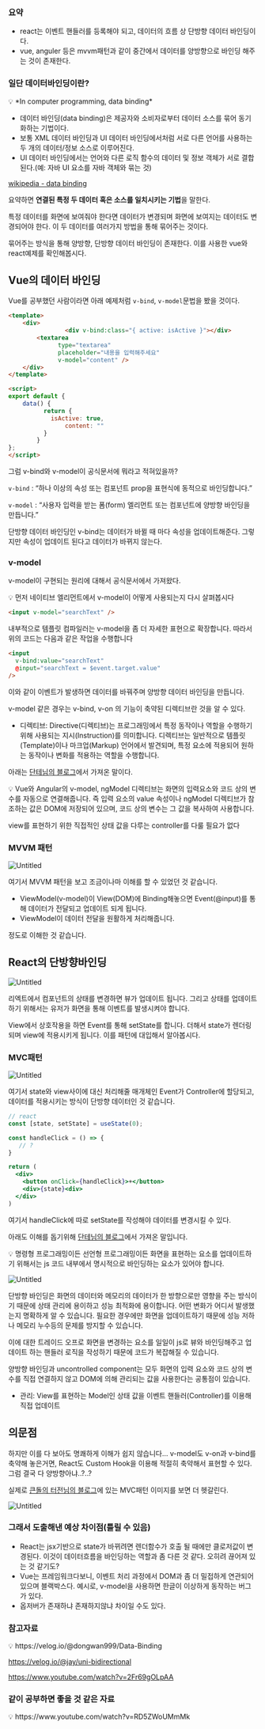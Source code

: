 ### 요약

- react는 이벤트 핸들러를 등록해야 되고, 데이터의 흐름 상 단방향 데이터 바인딩이다.
- vue, anguler 등은 mvvm패턴과 같이 중간에서 데이터를 양방향으로 바인딩 해주는 것이 존재한다.

### 일단 데이터바인딩이란?

<aside>
💡 *In computer programming, data binding*

- 데이터 바인딩(data binding)은 제공자와 소비자로부터 데이터 소스를 묶어 동기화하는 기법이다.
- 보통 XML 데이터 바인딩과 UI 데이터 바인딩에서처럼 서로 다른 언어를 사용하는 두 개의 데이터/정보 소스로 이루어진다.
- UI 데이터 바인딩에서는 언어와 다른 로직 함수의 데이터 및 정보 객체가 서로 결합된다.(예: 자바 UI 요소를 자바 객체와 묶는 것)

[wikipedia - data binding](https://ko.wikipedia.org/wiki/%EB%8D%B0%EC%9D%B4%ED%84%B0_%EB%B0%94%EC%9D%B8%EB%94%A9)

</aside>

요약하면 **연결된 특정 두 데이터 혹은 소스를 일치시키는 기법**을 말한다. 

특정 데이터를 화면에 보여줘야 한다면 데이터가 변경되며 화면에 보여지는 데이터도 변경되어야 한다. 이 두 데이터를 여러가지 방법을 통해 묶어주는 것이다. 

묶어주는 방식을 통해 양방향, 단방향 데이터 바인딩이 존재한다. 이를 사용한 vue와 react예제를 확인해봅시다.

## Vue의 데이터 바인딩

Vue를 공부했던 사람이라면 아래 예제처럼 `v-bind`, `v-model`문법을 봤을 것이다.

```html
<template>
    <div>
				<div v-bind:class="{ active: isActive }"></div>
        <textarea
	          type="textarea"
	          placeholder="내용을 입력해주세요"
	          v-model="content" />
    </div>
</template>

<script>
export default {
    data() {
		  return {
		    isActive: true,
				content: ""
		  }
		}
};
</script>
```

그럼 v-bind와 v-model이 공식문서에 뭐라고 적혀있을까?

`v-bind` : “하나 이상의 속성 또는 컴포넌트 prop을 표현식에 동적으로 바인딩합니다.”

`v-model` : “사용자 입력을 받는 폼(form) 엘리먼트 또는 컴포넌트에 양방향 바인딩을 만듭니다.”

단방향 데이터 바인딩인 v-bind는 데이터가 바뀔 때 마다 속성을 업데이트해준다. 그렇지만 속성이 업데이트 된다고 데이터가 바뀌지 않는다.

### v-model

v-model이 구현되는 원리에 대해서 공식문서에서 가져왔다.

<aside>
💡 먼저 네이티브 엘리먼트에서 v-model이 어떻게 사용되는지 다시 살펴봅시다

```html
<input v-model="searchText" />
```

내부적으로 템플릿 컴파일러는 v-model을 좀 더 자세한 표현으로 확장합니다. 따라서 위의 코드는 다음과 같은 작업을 수행합니다

```html
<input
  v-bind:value="searchText"
  @input="searchText = $event.target.value"
/>
```

이와 같이 이벤트가 발생하면 데이터를 바꿔주며 양방향 데이터 바인딩을 만듭니다.

</aside>

v-model 같은 경우는 v-bind, v-on 의 기능이 축약된 디렉티브란 것을 알 수 있다.

- 디렉티브: Directive(디렉티브)는 프로그래밍에서 특정 동작이나 역할을 수행하기 위해 사용되는 지시(Instruction)를 의미합니다. 디렉티브는 일반적으로 템플릿(Template)이나 마크업(Markup) 언어에서 발견되며, 특정 요소에 적용되어 원하는 동작이나 변화를 적용하는 역할을 수행합니다.

아래는 [단테님의 블로그](https://velog.io/@jay/uni-bidirectional)에서 가져온 말이다.

<aside>
💡 Vue와 Angular의 v-model, ngModel 디렉티브는 화면의 입력요소와 코드 상의 변수를 자동으로 연결해줍니다. 즉 입력 요소의 value 속성이나 ngModel 디렉티브가 참조하는 값은 DOM에 저장되어 있으며, 코드 상의 변수는 그 값을 복사하여 사용합니다.

view를 표현하기 위한 직접적인 상태 값을 다루는 controller를 다룰 필요가 없다

</aside>

### MVVM 패턴

![Untitled](./assets/mvvm.png)

여기서 MVVM 패턴을 보고 조금이나마 이해를 할 수 있었던 것 같습니다.

- ViewModel(v-model)이 View(DOM)에 Binding해놓으면 Event(@input)를 통해 데이터가 전달되고 업데이트 되게 됩니다.
- ViewModel이 데이터 전달을 원활하게 처리해줍니다.

정도로 이해한 것 같습니다.

## React의 단방향바인딩

![Untitled](./assets/reactdataflow.png)

리엑트에서 컴포넌트의 상태를 변경하면 뷰가 업데이트 됩니다. 그리고 상태를 업데이트하기 위해서는 유저가 화면을 통해 이벤트를 발생시켜야 합니다.

View에서 상호작용을 하면 Event를 통해 setState를 합니다. 더해서 state가 렌더링 되며 view에 적용시키게 됩니다. 이를 패턴에 대입해서 알아봅시다.

### MVC패턴

![Untitled](./assets/mvc.png)

여기서 state와 view사이에 대신 처리해줄 매개체인 Event가 Controller에 할당되고, 데이터를 적용시키는 방식이 단방향 데이터인 것 같습니다.

```jsx
// react
const [state, setState] = useState(0);

const handleClick = () => {
   // ?
}

return (
  <div>
    <button onClick={handleClick}>+</button>
    <div>{state}<div>
  </div>
)
```

여기서 handleClick에 따로 setState를 작성해야 데이터를 변경시킬 수 있다.

아래도 이해를 돕기위해 [단테님의 블로그](https://velog.io/@jay/uni-bidirectional)에서 가져온 말입니다.

<aside>
💡 명령형 프로그래밍이든 선언형 프로그래밍이든 화면을 표현하는 요소를 업데이트하기 위해서는 js 코드 내부에서 명시적으로 바인딩하는 요소가 있어야 합니다.

![Untitled](./assets/dataflow.png)

단방향 바인딩은 화면의 데이터와 메모리의 데이터가 한 방향으로만 영향을 주는 방식이기 때문에 상태 관리에 용이하고 성능 최적화에 용이합니다. 어떤 변화가 어디서 발생했는지 명확하게 알 수 있습니다. 필요한 경우에만 화면을 업데이트하기 때문에 성능 저하나 메모리 누수등의 문제를 방지할 수 있습니다.

이에 대한 트레이드 오프로 화면을 변경하는 요소를 일일이 js로 뷰와 바인딩해주고 업데이트 하는 핸들러 로직을 작성하기 때문에 코드가 복잡해질 수 있습니다.

양방향 바인딩과 uncontrolled component는 모두 화면의 입력 요소와 코드 상의 변수를 직접 연결하지 않고 DOM에 의해 관리되는 값을 사용한다는 공통점이 있습니다.

- 관리: View를 표현하는 Model인 상태 값을 이벤트 핸들러(Controller)를 이용해 직접 업데이트
</aside>

## 의문점

하지만 이를 다 보아도 명쾌하게 이해가 쉽지 않습니다…  v-model도 v-on과 v-bind를 축약해 놓은거면, React도 Custom Hook을 이용해 적절히 축약해서 표현할 수 있다. 그럼 결국 다 양방향아냐..?..?

실제로 [큰돌의 터전님의 블로그](https://m.blog.naver.com/jhc9639/220967034588)에 있는 MVC패턴 이미지를 보면 더 헷갈린다.

![Untitled](./assets/mvcu.png)

### 그래서 도출해낸 예상 차이점(틀릴 수 있음)

- React는 jsx기반으로 state가 바뀌려면 렌더함수가 호출 될 때에만 클로저값이 변경된다. 이것이 데이터흐름을 바인딩하는 역할과 좀 다른 것 같다. 오히려 끊어져 있는 것 같기도?
- Vue는 프레임워크다보니, 이벤트 처리 과정에서 DOM과 좀 더 밀접하게 연관되어 있으며 블랙박스다. 예시로, v-model을 사용하면 한글이 이상하게 동작하는 버그가 있다.
- 옵저버가 존재하냐 존재하지않냐 차이일 수도 있다.

### 참고자료

<aside>
💡 https://velog.io/@dongwan999/Data-Binding

https://velog.io/@jay/uni-bidirectional

https://www.youtube.com/watch?v=2Fr69gOLpAA

</aside>

### 같이 공부하면 좋을 것 같은 자료

<aside>
💡 https://www.youtube.com/watch?v=RD5ZWoUMmMk

</aside>
